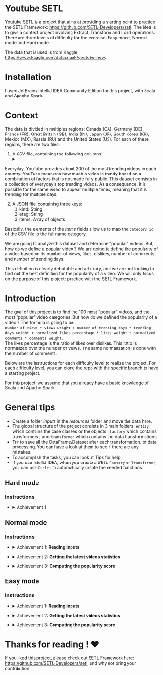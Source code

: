 # Youtube SETL

Youtube SETL is a project that aims at providing a starting point to practice the SETL Framework: https://github.com/SETL-Developers/setl. The idea is to give a context project involving Extract, Transform and Load operations. There are three levels of difficulty for the exercise: Easy mode, Normal mode and Hard mode.

The data that is used is from Kaggle, https://www.kaggle.com/datasnaek/youtube-new.

# Installation

I used JetBrains IntelliJ IDEA Community Edition for this project, with Scala and Apache Spark.

# Context

The data is divided in multiples regions: Canada (CA), Germany (DE), France (FR), Great Britain (GB), India (IN), Japan (JP), South Korea (KR), Mexico (MX), Russia (RU) and the United States (US). For each of these regions, there are two files:
1. A CSV file, containing the following columns: <details><summary></summary>![](CSV_fields.png? "CSV File Description")</details>

Everyday, YouTube provides about 200 of the most trending videos in each country. YouTube measures how much a video is trendy based on a combination of factors that is not made fully public. This dataset consists in a collection of everyday's top trending videos. As a consequence, it is possible for the same video to appear multiple times, meaning that it is trending for multiple days.

2. A JSON file, containing three keys:
    1. kind: String
    2. etag: String
    3. items: Array of objects

Basically, the elements of the *items* fields allow us to map the ```category_id``` of the CSV file to the full name category.

We are going to analyze this dataset and determine "popular" videos. But, how do we define a popular video ? We are going to define the popularity of a video based on its number of views, likes, dislikes, number of comments, and number of trending days.

This definition is clearly debatable and arbitrary, and we are not looking to find out the best definition for the popularity of a video. We will only focus on the purpose of this project: practice with the SETL Framework.

# Introduction

The goal of this project is to find the 100 most "popular" videos, and the most "popular" video categories. But how do we defined the popularity of a video ? The formula is going to be: <br>```number of views * views weight + number of trending days * trending days weight + normalized likes percentage * likes weight + normalized comments * comments weight```. <br> The likes percentage is the ratio of likes over dislikes. This ratio is normalized over the number of views. The same normalization is done with the number of comments.

Below are the instructions for each difficulty level to realize the project. For each difficulty level, you can clone the repo with the specific branch to have a starting project.

For this project, we assume that you already have a basic knowledge of Scala and Apache Spark.

# General tips

* Create a folder *inputs* in the *resources* folder and move the data here.
* The global structure of the project consists in 3 main folders: ```entity``` which contains the case classes or the objects ; ```factory``` which contains transformers ; and ```transformer``` which contains the data transformations.
* Try to save all the DataFrame/Dataset after each transformation, or data processing. You can have a look at them to see if there are any mistakes.
* To accomplish the tasks, you can look at *Tips* for help.
* If you use IntelliJ IDEA, when you create a _SETL_ ```Factory``` or ```Transformer```, you can use ```Ctrl+i``` to automatically create the needed functions. 

## Hard mode

### Instructions

* <details>
  <summary>Achievement 1</summary>
  
  * You are on your own ! Do whatever you please in order to achieve the tasks.

</details>


## Normal mode

### Instructions

* <details>
  <summary>Achievement 1: <b>Reading inputs</b></summary>
  
  The first thing we are going to do is, of course, read the inputs: the CSV files, that I will call the videos files, and the JSON files, the categories files.

  1. Let's start with the categories files. All the categories files are *JSON* files. Create a case class that represents a *Category*, then a ```Factory``` with a ```Transformer``` that will process the categories files into the case class.
        <details>
        <summary>Tips:</summary>

        * Use a **Connector** instead of a **SparkRepository**. This is mostly because it is hard to create an object that will mimic the categories files, structure-wise.
        * Take a look at the ```local.conf``` file. An object has already been created in order to read the categories files.
        * Because the files have the same structure, you can move all of them in the same folder. Setting the path to this folder, a **Connector** will consider these files as partitions of a single file.
        * We only need to select the *id* and the title of the category.
        * Try to look at the *explode* function from ```org.apache.spark.sql.functions```.
        * Do not forget to use ```coalesce``` when saving a file.

        </details>

  2. We can now work with the videos files. Similarly, create a case class that represents a *Video* for reading the inputs, then a ```Factory``` with one or several ```Transformers``` that will do the processing. Because the videos files are separated from regions, there is not the region information for each record in the dataset. Try to add this information by using another case class *VideoCountry* which is very similar to *Video*, and merge all the records in a single DataFrame/Dataset.

        <details>
        <summary>Tips:</summary>

        * Read the files one by one. It means to create multiple **SparkRepository** for reading.
        * Create a single **SparkRepository** for writing.
        * Select videos that are not removed or having an error.
        * Two ```Transformers``` will be useful: one for adding the ```country``` column, and one for merging all the videos into a single Dataset.

        </details>

</details>

* <details>
  <summary>Achievement 2: <b>Getting the latest videos statistics</b></summary>
  
  Because a video can be a top trending one for a day and the next day, it is possible for a video to have multiple rows, where each have different numbers in terms of views, likes, dislikes, comments... As a consequence, we have to retrieve the latest statistics available for a single video, for each region, because these statistics are incremental. At the same time, we are going to compute the number of trending days for every video.

  1. Create a case class *VideoStats*, that is very similar to the previous case classes, but with the trending days information. 
  2. First, compute the number of trending days of each video.

        <details>
        <summary>Tips:</summary>

        * Look at the ```window``` function from ```org.apache.spark.sql.functions```.

        </details>

  3. To retrieve the latest statistics, you have to retrieve the latest trending day of each video. It is in fact the latest available statistics.

        <details>
        <summary>Tips:</summary>

        * You will need to create another ```window```. The first one was for computing the number of trending days, and the second to retrieve the latest statistics.
        * A small trick is to use the ```rank``` function.

        </details>

  4. Sort the results by region, number of trending days, views, likes and then comments. It will prepare the data for the next achievement.

</details>

* <details>
  <summary>Achievement 3: <b>Computing the popularity score</b></summary>

  We are now going to compute the popularity score of each video, after getting their latest statistics. As said previously, our formula is very simple and may not represent the reality.

  1. Let's normalize the number of likes/dislikes over the number of views. For each record, divide the number of likes by the number of views, and then the number of dislikes by the number of views. After that, get the percentage of "normalized" likes.
  2. Let's now normalize the number of comments. For each record, divide the number of comments by the number of views.
  3. We can now compute the popularity score. Remind that the formula is: ```views * viewsWeight + trendingDays * trendingDaysWeight + normalizedLikesPercentage * likesWeight + normalizedComments * commentsWeight```. <br>
  However, there are videos where comments are disabled. In this case, the formula becomes: ```views * viewsWeight + trendingDays * trendingDaysWeight + normalizedLikesPercentage * (likesWeight + commentsWeight)```. We arbitrarily decided the weights to be:
        * ```viewsWeight = 0.4```
        * ```trendingDaysWeight = 0.35```
        * ```likesWeight = 0.2```
        * ```commentsWeight = 0.05```

        Set them up as ```Input``` so they can be easily modified.

        <details><summary>Tips:</summary>

        * Check out ```when``` and ```otherwise``` functions from ```org.apache.spark.sql.functions```.

        </details>
  
  4. Sort by the ```score``` in descending order, and take the 100 first records. You now have the 100 most "popular" videos from the 10 regions.

  </details>

## Easy mode

### Instructions

* <details>
  <summary>Achievement 1: <b>Reading inputs</b></summary>

  The first thing we are going to do is, of course, reading the inputs: the CSV files, that I will call the videos files, and the JSON files, the categories files.

  1. Let's start with the categories files. All the categories files are JSON files. Here is the workflow: we are going to define a configuration file that will indicates the categories files to read ; create a case class that represents a Category ; then a ```Factory``` with a ```Transformer``` that will process the categories files into the case class. Finally, we are going to add the ```Stage``` into the ```Pipeline``` to trigger the transformations.
      
        1. <details>
            <summary>Configuration</summary>

            The configuration object has already been created in ```resources/local.conf```. Pay attention at the ```storage``` and ```path``` options. Move the categories files accordingly. If multiple files are in the same folder and the folder is used as a path, _SETL_ will consider the files as partitions of a single file. Next, check out the ```App.scala```. You can see that we used the ```setConnector()``` and ```setSparkRepository()``` methods. Every time you want to use a repository, you will need to add a configuration in the configuration and register it in the ```setl``` object.

            </details>

        2. <details>
            <summary>Entity</summary>

            Create a case class named ```Category``` in the ```entity``` folder. Now examine, in the categories files, the fields that we will need.

            <details>
            <summary>Answer</summary>

            We will need the ```id``` and the ```title``` of the category. Make sure to check the files and use the same spelling to create the ```Category``` case class.

            </details>

            </details>

        3. <details>
            <summary>Factory</summary>

             The skeleton of the ```Factory``` has already been provided. Make sure you understand the logical structure.
             * First, a ```Delivery``` in the form of a ```Connector``` allows us to retrieve the inputs. Another ```Delivery``` will act as a ```SparkRepository```, where we will write the output of the transformation. Check out the ```id``` of each ```Delivery``` and the ```deliveryId``` in ```App.scala```. They are used so there are no ambiguity when _SETL_ fetch the repositories. To be able to read the two previous deliveries, we are going to use two other variables: a ```DataFrame``` for reading the ```Connector```, and a ```Dataset``` for storing the output ```SparkRepository```. The difference between them is that a ```SparkRepository``` is typed, hence the ```Dataset```.
             * Four functions are needed for a _SETL_ ```Factory```:
                  * ```read```: the idea is to take the ```Connector``` or ```SparkRepository Delivery``` inputs, preprocess them if needed, and store them into variables to use them in the next function.
                  * ```process```: here is where all the data transformations will be done. Create an instance of the ```Transformer``` you are using, call the ```transform()``` method, use the ```transformed``` getter and store the result into a variable.
                  * ```write```: as its name suggests, it is used to save the output of the transformations after they have been done. A ```Connector``` uses the ```write()``` method to save a ```DataFrame```, and a ```SparkRepository``` uses the ```save()``` method to save a ```Dataset```.
                  * ```get```: this function is used to pass the output into the next ```Stage``` of the ```Pipeline```. Just return the ```Dataset```.
            * In the ```process``` function, there can be multiple ```Transformer```. We are going to try to follow this structure throughout the rest of the project.

            <br>
            <details>
            <summary>Questions</summary>

            * <b>Why use a Connector instead of a SparkRepository ?</b><br>
            This is mostly because it is hard to create an object that will mimic the categories files, structure-wise.
            * <b>Why do you have to write the output ?</b><br>
            It is absolutely not necessary. Indeed, the result of the ```Factory``` will be automatically transferred to the next ```Stage``` through the ```get``` function. However, writing the output of every ```Factory``` will be easier for visualization and debugging.

            </details>

            </details>

        4. <details>
            <summary>Transformer</summary>

            Again, the skeleton of the ```Transformer``` has already been provided. However, you will be the one who will write the data transformation.
            * Our ```Transformer``` takes an argument. Usually, it is the ```DataFrame``` or the ```Dataset``` that we want to process. Depending on your application, you may add other arguments.
            * ```transformedData``` is the variable that will store the result of the data transformation.
            * ```transformed``` is the getter that will be called by a ```Factory``` to retrieve the result of the data transformation.
            * ```transform()``` is the method that will do the data transformations.
            * Let's now describe the transformation we want to do.
                1. First off, we are going to select the ```items``` field. If you check out the categories files, the information we need is on this field.
                2. However, the ```items``` field is an array. We want to explode this array and take only the ```id``` field and the ```title``` field from the ```snippet``` field. To do that, use the ```explode``` function from ```org.apache.spark.sql.functions```. Then, to get specific fields, use the ```withColumn``` method and the ```getField()``` method on ```id, snippet``` and ```title```. Don't forget to cast the types accordingly to the case class that you created.
                3. Select the ```id``` and the ```title``` columns. Then, cast the DataFrame into a Dataset with ```as[T]```.
            * You have finished writing the ```Transformer```. To see what it does, you can run the ```App.scala``` file that has already been created. It simply runs the ```Factory``` that contains the ```Transformer``` you just wrote, and it will output the result to the path of the configuration file. Note that the corresponding ```Factory``` has been added via ```addStage()``` that makes the ```Pipeline``` run it.

            </details>
    
    <br>
    <details>
    <summary>What you should know by now</summary>

    * The general structure: config, entity, transformer, factory, and finally stage in the pipeline.
    * Read JSON files.
    * How to read inputs: creating a configuration object, setting up a ```Connector```, using the ```@Delivery``` annotation, with ```deliveryId```.
    * _SETL_ can read partitions by setting a folder path in the configuration object.
    * Where to process data: using ```Transformer``` in the ```process``` method of a ```Factory```.
    * How to write output: with the ```write``` method of a ```Factory```.

    </details>
  
  2. Let's now process the videos files. We would like to merge all the files in a single ```DataFrame```/```Dataset``` or in the same CSV file, while keeping the information of the region for each video. All videos files are CSV files and they have the same columns, as previously stated in the **Context** section. The workflow is similar to the last one:  configuration ; case class ; ```Factory``` ; ```Transformer``` ; add the ```Stage``` into the ```Pipeline```. This time, we are going to set multiple configuration objects.

        1. <details>
            <summary>Configuration</summary>

            We are going to set multiple configuration objects in ```resources/local.conf```, one per region. In each configuration object, you will have to set ```storage, path, inferSchema, delimiter, header, multiLine``` and ```dateFormat```.

            <details>
            <summary>Tips</summary>

            * For these configuration files, try to give a generic name, like ```videos<region>Repository```.
            * Do not forget to set a configuration object for writing the output of the ```Factory```.

            </details>

            <details>
            <summary>Questions</summary>

            * <b>Why do we have to set multiple configuration objects, and not use a single object and move all the files in the same folder, similar to the categories files ?</b><br>
            This is because we need to keep the region information. For each of the region videos files, we will have to add a column containing the region. If we used a single object and treated all the files as partitions of a single file, we would not be able to write different regions.

            </details>
            
        2. <details>
            <summary>Entity</summary>

            Create a case class named ```Video``` in the ```entity``` folder. Now examine, in the videos files, the fields that we will need. Remind that the objective is to compute the popularity score, and that the formula is ```number of views * views weight + number of trending days * trending days weight + normalized likes percentage * likes weight + normalized comments * comments weight```. It will help to select the fields.

            Create another case class named ```VideoCountry```. It will have exactly the same fields as ```Video```, but with the country/region field in addition.

            <details>
            <summary>Tips</summary>

            * You can look at ```@ColumnName``` annotation of the framework. Try to use it as it can be useful in some  real-life business situations.
            * Use ```java.sql.Date``` for a date type field.

            </details>
            <details>
            <summary>Answer</summary>

            We would like to have the ```videoId```, ```title```, ```channel_title```, ```category_id```, ```trending_date```, ```views```, ```likes```, ```dislikes```, ```comment_count```, ```comments_disabled``` and ```video_error_or_removed``` fields.

            </details>

            </details>

        3. <details>
            <summary>Factory</summary>

             The goal of this factory is to merge all the videos files into a single one, without removing the region information. That means that we are going to use two kind of ```Transformer```.
             * First of all, set all the inputs ```Delivery``` in the form of a ```SparkRepository[Video]```. Set a last ```Delivery``` as a ```SparkRepository[VideoCountry]```, where we will write the output of the transformation. Set as many variables ```Dataset[Video]``` as the number of inputs.
             * Let's now describe the four functions of the ```Factory```:
                  * ```read```: preprocess the ```SparkRepository``` by filtering the videos that are _removed_ or _error_. Then, "cast" them as ```Dataset[Video]``` and store them into the corresponding variables.
                  * ```process```: Apply the first ```Transformer``` for each of the inputs, and apply the results to the second ```Transformer```.
                  * ```write```: write the output ```SparkRepository[VideoCountry]```.
                  * ```get```: just return the result of the final ```Transformer```.

            <br>
            <details>
            <summary>Questions</summary>

            * **Why didn't we use a ```Connector``` to read the input files and a ```SparkRepository``` for the output ?**<br>
            You can totally do that! Feel free to do that if you prefer this way. We used ```SparkRepository``` to read the inputs just to provide a structure for the input files.
            * **I feel like there is a lot of ```SparkRepository``` and a lot of corresponding variables, and I don't find this pretty/consise. Isn't there another solution ?**<br>
            Instead of using ```Delivery``` in the form of a ```SparkRepository```, you can use deliveries in the form of a ```Dataset``` with ```autoLoad = true``` option. So, instead of having:
                ```
                @Delivery(id = "id")
                var videosRegionRepo: SparkRepository[Video] = _
                var videosRegion: Dataset[Video]
                ```
                you can use:
                ```
                @Delivery(id = "id", autoLoad = true)
                var videosRegion: Dataset[Video]
                ```
                Do not hesitate the check the SETL wiki, in the Annotation section.

            </details>

            </details>

        4. <details>
            <summary>Transformer</summary>

            1. The main goal of the first ```Transformer``` is to add the region/country information. Build a ```Transformer``` that takes two inputs, a ```Dataset[Video]``` and a string. Add the column ```country``` and return a ```Dataset[VideoCountry]```. You can also filter the videos that are labeled as *removed or error*. Of course, this last step can be placed elsewhere.

            2. The main goal of the second ```Transformer``` is to regroup all the videos together, while keeping the region information.

                <details>
                <summary>Tips</summary>

                * Use ```reduce``` and ```union``` functions.

                </details>

            </details>
            
      To check the result of your work, go to ```App.scala```, set the ```SparkRepositories```, add the stage ```VideoFactory```, and run the code. It will create the output file in the corresponding path.

    <br>
    <details>
    <summary>What you should know by now</summary>

    * Read CSV files.
    * Use both ```Connector``` and ```SparkRepository```.
    * Read multiple ```Deliveries``` into a ```Transformer``` or a ```Connector```.
    * Use multiple ```Transformers``` in a ```Factory```.

    </details>

    </details>

</details>

* <details>
  <summary>Achievement 2: <b>Getting the latest videos statistics</b></summary>

  Because a video can be a top trending one for a day and the next day, it will have different numbers in terms of views, likes, dislikes, comments... As a consequence, we have to retrieve the latest statistics available for a single video, for each region. At the same time, we are going to compute the number of trending days for every video.

  But how are we going to do that ? First of all, we are going to group the records that correspond to the same video, and count the number of records, which is basically the number of trending days. Then, we are going to rank these grouped records and take the latest one, to retrieve the latest statistics.
  
  1. <details>
        <summary>Configuration</summary>

        The configuration file for the output of ```VideoFactory``` is already set in the previous achievement so it can be saved. You will need to read it and process it to get the latest videos statistics. Do not forget to add a configuration file for the output of this new ```Factory```.

        </details>
        
  2. <details>
        <summary>Entity</summary>

        Create a case class named ```VideoStats``` which have similar fields to ```VideoCountry```, but you need to take into account the number of trending days.

        </details>

  3. <details>
        <summary>Factory</summary>

        In this factory, all you need to do is to read the input, pass it to the ```Transformer``` that will do the data processing, and write the output. It should be pretty simple; you can try to imitate the other ```Factories```.

        <details>
        <summary>Tips</summary>

        * Do not forget to set the inputs and outputs ```Deliveries```.

        </details>

        </details>

  4. <details>
        <summary>Transformer</summary>

        As previously said, we are going to group the videos together. For that, we are going to use ```org.apache.spark.sql.expressions.Window```. Make sure you know what a ```Window``` does beforehand.

        1. Create a first ```Window``` that you will partition by for counting the number of trending days for each video. To know which fields you are going to partition by, look at what fields will be the same for a single video.
        2. Create a second ```Window``` that will be used for ranking the videos by their trending date. By selecting the most recent date, we can retrieve the latest statistics of each video.
        3. After creating the two ```Windows```, you now can add new columns ```trendingDays``` for the number of trending days and ```rank``` for the ranking of the trending date by descending order.
        4. To get the most recent statistics, just filter the videos by their ```rank```, taking only the records with the ```rank``` 1.
        5. Drop the additional columns and cast the ```DataFrame``` to ```Dataset[VideoStats]```.

        <br>
        <details>
        <summary>Tips</summary>

        * You will need to use ```partitionBy``` and ```orderBy``` methods for the ```Window``` ; and the ```count```, ```rank``` methods from ```org.apache.spark.sql.functions``` when working with the ```Dataset```.

        </details>

        </details>
        
        To check the result of your work, go to ```App.scala```, set the ```SparkRepositories```, add the stage, and run the code. It will create the output file in the corresponding path.
        
    <br>
    <details>
    <summary>What you should know by now</summary>
  
    * How to run a ```Pipeline```.
    * Understand what is a ```Connector``` and a ```SparkRepository```, and how to set ```Deliveries``` of them.
  
    </details>

</details>

* <details>
  <summary>Achievement 3: <b>Computing the popularity score</b></summary>
  
  We are now going to compute the popularity score of each video, after getting their latest statistics. As said previously, our formula is very simple and may not represent the reality. Let's remind that the formula is ```views * viewsWeight + trendingDays * trendingDaysWeight + normalizedLikesPercentage * likesWeight + normalizedComments * commentsWeight```. Using the previous result of ```VideoStats```, we are simply going to apply the formula, and sort the data by the highest score to the lowest.
  
  1. <details>
        <summary>Configuration</summary>

        This is the last data transformation. Set the configuration so that you can save this last ```Dataset[VideoStats]```. To add the constants used for the formula, you will need to set ```Inputs``` in the ```Pipeline```. Before adding stages in the ```Pipeline```, use ```setInput[T](<value>, <id>)``` to set the constants. These inputs are retrievable anytime in any ```Factories``` once added to the ```Pipeline```.

        </details>
        
  2. <details>
        <summary>Entity</summary>

        No entity will be needed here. We will simply sort the previous data and drop the columns used for computing the score so that we can still use the ```VideoStats``` entity.

        </details>

  3. <details>
        <summary>Factory</summary>

        In this factory, all you need to do is to read the input, pass it to the ```Transformer``` that will do the data processing, and write the output. It should be pretty simple ; you can try to imitate the other ```Factories```.
        
        <details>
        <summary>Tips</summary>

        * Do not forget to set the inputs and outputs ```Deliverable```: ```Connector```, ```SparkRepository``` and/or ```Input```.

        </details>

        </details>

  4. <details>
        <summary>Transformer</summary>

        1. Let's normalize the number of likes/dislikes over the number of views. For each record, divide the number of likes by the number of views, and then the number of dislikes by the number of views. After that, get the percentage of "normalized" likes.
        2. Let's now normalize the number of comments. For each record, divide the number of comments by the number of views.
        3. We can now compute the popularity score. Remind that the formula is: ```views * viewsWeight + trendingDays * trendingDaysWeight + normalizedLikesPercentage * likesWeight + normalizedComments * commentsWeight```. <br>
         However, there are videos where comments are disabled. In this case, the formula becomes: ```views * viewsWeight + trendingDays * trendingDaysWeight + normalizedLikesPercentage * (likesWeight + commentsWeight)```. We arbitrarily decided the weights to be:
            * ```viewsWeight = 0.4```
            * ```trendingDaysWeight = 0.35```
            * ```likesWeight = 0.2```
            * ```commentsWeight = 0.05```
        
            <details><summary>Tips:</summary>
    
            * Check out ```when``` and ```otherwise``` functions from ```org.apache.spark.sql.functions```.
    
            </details>
          
        4. Sort by the ```score``` in descending order, and take the 100 first records. You now have the 100 most "popular" videos from the 10 regions.

        </details>
        
        To check the result of your work, go to ```App.scala```, set the ```Inputs``` if they are not set already, set the output ```SparkRepository```, add the stage, and run the code. It will create the output file in the corresponding path.
              
    <br>
    <details>
    <summary>What you should know by now</summary>

    * Use the three types of ```Deliveries```: ```Input```, ```Connector``` and ```SparkRepository```, with ```deliveryId```.
    * Write a ```Stage```, including the ```Factory``` and the ```Transformer(s)```.
    * Run a basic _SETL_ ETL job.
      
    </details>

</details>


# Thanks for reading ! :heart:

If you liked this project, please check out SETL Framework here: https://github.com/SETL-Developers/setl, and why not bring your contribution!
